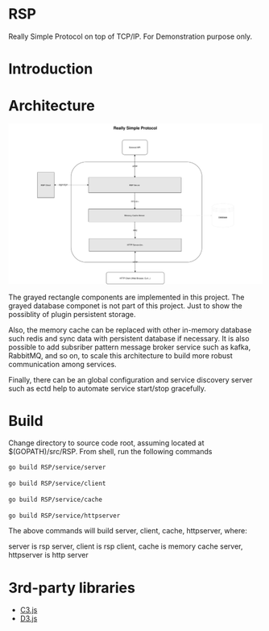 # RSP
Really Simple Protocol on top of TCP/IP. For Demonstration purpose only.

# Introduction

# Architecture
![RSP Architecture](/doc/rsp_architecture.svg)

The grayed rectangle components are implemented in this project.
The grayed database componet is not part of this project. Just to show the possiblity of plugin persistent storage.

Also, the memory cache can be replaced with other in-memory database such redis and sync data with persistent database if necessary.
It is also possible to add subsriber pattern message broker service such as kafka, RabbitMQ, and so on, to scale this architecture to build more robust communication among services.

Finally, there can be an global configuration and service discovery server such as ectd help to automate service start/stop gracefully.

# Build

Change directory to source code root, assuming located at $(GOPATH)/src/RSP.
From shell, run the following commands

```
go build RSP/service/server

go build RSP/service/client

go build RSP/service/cache

go build RSP/service/httpserver
```

The above commands will build server, client, cache, httpserver, where:

server is rsp server,
client is rsp client,
cache is memory cache server,
httpserver is http server


# 3rd-party libraries
* [C3.js][c3]
* [D3.js][d3]

[c3]: https://c3js.org/ 
[d3]: https://d3js.org/ 

